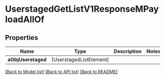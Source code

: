 # UserstagedGetListV1ResponseMPayloadAllOf

## Properties
Name | Type | Description | Notes
------------ | ------------- | ------------- | -------------
**aObjUserstaged** | [UserstagedListElement] |  | 

[[Back to Model list]](../README.md#documentation-for-models) [[Back to API list]](../README.md#documentation-for-api-endpoints) [[Back to README]](../README.md)


